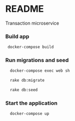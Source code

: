 # README
Transaction microservice

### Build app
```bash
 docker-compose build
 ```
### Run migrations and seed
```bash
  docker-compose exec web sh
  
  rake db:migrate
  
  rake db:seed
```

### Start the application
```bash
  docker-compose up 
```